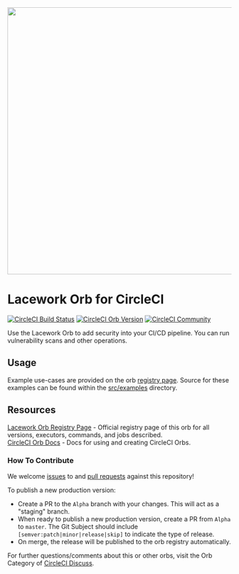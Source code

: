 <img src="https://techally-content.s3-us-west-1.amazonaws.com/public-content/lacework_logo_full.png" width="600">

# Lacework Orb for CircleCI
[![CircleCI Build Status](https://circleci.com/gh/lacework/circleci-orb-lacework.svg?style=shield "CircleCI Build Status")](https://circleci.com/gh/lacework/circleci-orb-lacework) [![CircleCI Orb Version](https://img.shields.io/badge/endpoint.svg?url=https://badges.circleci.io/orb/lacework/lacework)](https://circleci.com/orbs/registry/orb/lacework/lacework) [![CircleCI Community](https://img.shields.io/badge/community-CircleCI%20Discuss-343434.svg)](https://discuss.circleci.com/c/ecosystem/orbs)

Use the Lacework Orb to add security into your CI/CD pipeline. You can run vulnerability scans and other operations.

## Usage

Example use-cases are provided on the orb [registry page](https://circleci.com/orbs/registry/orb/lacework/lacework#usage-examples). Source for these examples can be found within the [src/examples](src/examples) directory.

## Resources

[Lacework Orb Registry Page](https://circleci.com/orbs/registry/orb/lacework/lacework) - Official registry page of this orb for all versions, executors, commands, and jobs described.  
[CircleCI Orb Docs](https://circleci.com/docs/2.0/orb-intro/#section=configuration) - Docs for using and creating CircleCI Orbs.  

### How To Contribute

We welcome [issues](https://github.com/lacework/circleci-orb-lacework/issues) to and [pull requests](https://github.com/lacework/circleci-orb-lacework/pulls) against this repository!

To publish a new production version:
* Create a PR to the `Alpha` branch with your changes. This will act as a "staging" branch.
* When ready to publish a new production version, create a PR from `Alpha` to `master`. The Git Subject should include `[semver:patch|minor|release|skip]` to indicate the type of release.
* On merge, the release will be published to the orb registry automatically.

For further questions/comments about this or other orbs, visit the Orb Category of [CircleCI Discuss](https://discuss.circleci.com/c/orbs).
